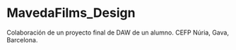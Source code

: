 # MavedaFilms_Design
Colaboración de un proyecto final de DAW de un alumno. CEFP Núria, Gava, Barcelona.
